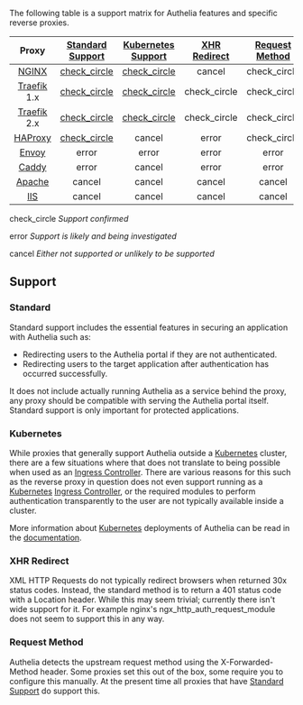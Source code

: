 The following table is a support matrix for Authelia features and specific reverse proxies.

|Proxy        |[Standard Support](#standard)                                |[Kubernetes Support](#kubernetes)                            |[XHR Redirect](#xhr-redirect)                         |[Request Method](#request-method)                     |
|:-----------:|:-----------------------------------------------------------:|:-----------------------------------------------------------:|:----------------------------------------------------:|:----------------------------------------------------:|
|[NGINX]      |[<span class="material-icons green">check_circle</span>](https://www.authelia.com/docs/deployment/supported-proxies/nginx.html)|[<span class="material-icons green">check_circle</span>](https://www.authelia.com/docs/deployment/deployment-kubernetes.html)|<span class="material-icons red">cancel</span>        |<span class="material-icons green">check_circle</span>|
|[Traefik] 1.x|[<span class="material-icons green">check_circle</span>](https://www.authelia.com/docs/deployment/supported-proxies/haproxy.html)|[<span class="material-icons green">check_circle</span>](https://www.authelia.com/docs/deployment/deployment-kubernetes.html)|<span class="material-icons green">check_circle</span>|<span class="material-icons green">check_circle</span>|
|[Traefik] 2.x|[<span class="material-icons green">check_circle</span>](https://www.authelia.com/docs/deployment/supported-proxies/traefik1.x.html)|[<span class="material-icons green">check_circle</span>](https://www.authelia.com/docs/deployment/deployment-kubernetes.html)|<span class="material-icons green">check_circle</span>|<span class="material-icons green">check_circle</span>|
|[HAProxy]    |[<span class="material-icons green">check_circle</span>](https://www.authelia.com/docs/deployment/supported-proxies/traefik2.x.html)|<span class="material-icons red">cancel</span>               |<span class="material-icons orange">error</span>      |<span class="material-icons green">check_circle</span>|
|[Envoy]      |<span class="material-icons orange">error</span>             |<span class="material-icons orange">error</span>             |<span class="material-icons orange">error</span>      |<span class="material-icons orange">error</span>      |
|[Caddy]      |<span class="material-icons orange">error</span>             |<span class="material-icons red">cancel</span>               |<span class="material-icons orange">error</span>      |<span class="material-icons orange">error</span>      |
|[Apache]     |<span class="material-icons red">cancel</span>               |<span class="material-icons red">cancel</span>               |<span class="material-icons red">cancel</span>        |<span class="material-icons red">cancel</span>        |
|[IIS]        |<span class="material-icons red">cancel</span>               |<span class="material-icons red">cancel</span>               |<span class="material-icons red">cancel</span>        |<span class="material-icons red">cancel</span>        |

<span class="material-icons green">check_circle</span> *Support confirmed*

<span class="material-icons orange">error</span> *Support is likely and being investigated*

<span class="material-icons red">cancel</span> *Either not supported or unlikely to be supported*

## Support

### Standard

Standard support includes the essential features in securing an application with Authelia such as:

- Redirecting users to the Authelia portal if they are not authenticated.
- Redirecting users to the target application after authentication has occurred successfully.

It does not include actually running Authelia as a service behind the proxy, any proxy should be compatible with serving
the Authelia portal itself. Standard support is only important for protected applications.

### Kubernetes

While proxies that generally support Authelia outside a [Kubernetes] cluster, there are a few situations where that does
not translate to being possible when used as an [Ingress Controller]. There are various reasons for this such as the
reverse proxy in question does not even support running as a [Kubernetes] [Ingress Controller], or the required modules
to perform authentication transparently to the user are not typically available inside a cluster.

More information about [Kubernetes] deployments of Authelia can be read in the 
[documentation](../deployment/deployment-kubernetes.md).

### XHR Redirect

XML HTTP Requests do not typically redirect browsers when returned 30x status codes. Instead, the standard method is to
return a 401 status code with a Location header. While this may seem trivial; currently there isn't wide support for it.
For example nginx's ngx_http_auth_request_module does not seem to support this in any way.

### Request Method

Authelia detects the upstream request method using the X-Forwarded-Method header. Some proxies set this out of the box,
some require you to configure this manually. At the present time all proxies that have 
[Standard Support](#standard-support) do support this.

[NGINX]: https://www.nginx.com/
[Traefik]: https://traefik.io/
[HAProxy]: https://www.haproxy.com/
[Envoy]: https://www.envoyproxy.io/
[Caddy]: https://caddyserver.com/
[Apache]: https://httpd.apache.org/
[IIS]: https://www.iis.net/
[Kubernetes]: https://kubernetes.io/
[Ingress Controller]: https://kubernetes.io/docs/concepts/services-networking/ingress-controllers/
